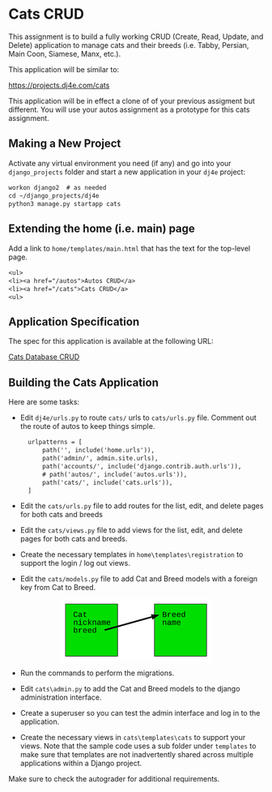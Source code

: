 Cats CRUD
=========

This assignment is to build a fully working CRUD (Create, Read, Update, and Delete)
application to manage cats and their breeds (i.e. Tabby, Persian, Main Coon,
Siamese, Manx, etc.).

This application will be similar to:

https://projects.dj4e.com/cats

This application will be in effect a clone of of your previous assigment but different. 
You will use your autos assignment as a prototype for this cats assignment.

Making a New Project
--------------------

Activate any virtual environment you need (if any) and go into your `django_projects` folder
and start a new application in your `dj4e` project:

    workon django2  # as needed
    cd ~/django_projects/dj4e
    python3 manage.py startapp cats

Extending the home (i.e. main) page
-----------------------------------

Add a link to `home/templates/main.html` that has the text for the top-level page.

    <ul>
    <li><a href="/autos">Autos CRUD</a>
    <li><a href="/cats">Cats CRUD</a>
    <ul>

Application Specification
-------------------------

The spec for this application is available at the following URL:

<a href="../tools/dj4e/02spec.php?assn=02cats.php" target="_blank">Cats Database CRUD</a>

Building the Cats Application
-----------------------------

Here are some tasks:

* Edit `dj4e/urls.py` to route `cats/` urls to `cats/urls.py` file.  Comment out the route of autos to keep
things simple.

        urlpatterns = [
            path('', include('home.urls')),
            path('admin/', admin.site.urls),
            path('accounts/', include('django.contrib.auth.urls')),
            # path('autos/', include('autos.urls')),
            path('cats/', include('cats.urls')),
        ]
    
* Edit the `cats/urls.py` file to add routes for the list, edit, and delete pages for both cats and breeds

* Edit the `cats/views.py` file to add views for the list, edit, and delete pages for both cats and breeds.

* Create the necessary templates in `home\templates\registration` to support the login / log out views.  

* Edit the `cats/models.py` file to add Cat and Breed models with a foreign key from Cat to Breed.

<img src="svg/cat_model.svg" alt="A data model diagram showing Cat and Breed" style="display: block; margin-left: auto; margin-right: auto;align: center; max-width: 300px;">

* Run the commands to perform the migrations.  

* Edit `cats\admin.py` to add the Cat and Breed models to the django administration interface.

* Create a superuser so you can test the admin interface
and log in to the application.

* Create the necessary views in `cats\templates\cats` to support your views.
Note that the sample code uses a sub folder under `templates` to
make sure that templates are not inadvertently shared across multiple applications within a Django project.

Make sure to check the autograder for additional requirements.

